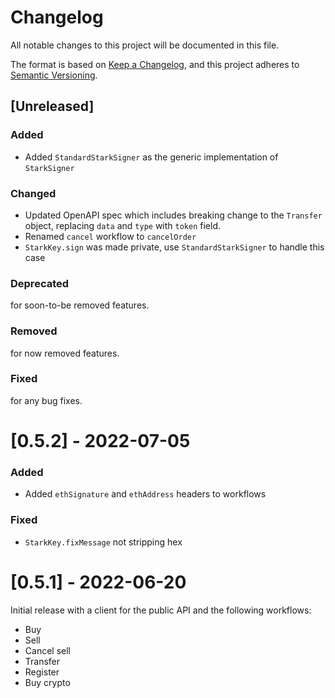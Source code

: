 # Changelog

All notable changes to this project will be documented in this file.

The format is based on [Keep a Changelog](https://keepachangelog.com/en/1.0.0/),
and this project adheres to [Semantic Versioning](https://semver.org/spec/v2.0.0.html).

## [Unreleased]

### Added

* Added `StandardStarkSigner` as the generic implementation of `StarkSigner`

### Changed

* Updated OpenAPI spec which includes breaking change to the `Transfer` object, replacing `data` and `type` with `token` field.
* Renamed `cancel` workflow to `cancelOrder`  
* `StarkKey.sign` was made private, use `StandardStarkSigner` to handle this case

### Deprecated

for soon-to-be removed features.

### Removed

for now removed features.

### Fixed

for any bug fixes.

# [0.5.2] - 2022-07-05

### Added

* Added `ethSignature` and `ethAddress` headers to workflows 

### Fixed

* `StarkKey.fixMessage` not stripping hex

# [0.5.1] - 2022-06-20
Initial release with a client for the public API and the following workflows:
* Buy
* Sell
* Cancel sell
* Transfer
* Register
* Buy crypto